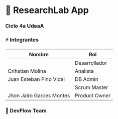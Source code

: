 # :rocket: ResearchLab App

### Ciclo 4a UdeaA

### :zap: Integrantes

| Nombre                    | Rol                   |
| --------------------------| ----------------------|
|                           | Desarrollador         |
| Crihstian Molina          | Analista              |
| Juan Esteban Pino Vidal   | DB Admin              |
|                           | Scrum Master          |
| Jhon Jairo Garces Montes  | Product Owner         |

### :metal: DevFlow Team
